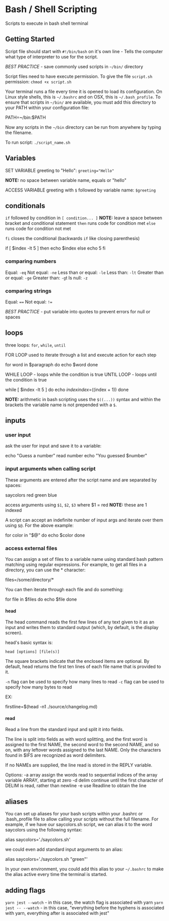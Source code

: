 # Bash / Shell Scripting
Scripts to execute in bash shell terminal

## Getting Started
Script file should start with `#!/bin/bash` on it's own line - Tells the computer what type of interpreter to use for the script.

_BEST PRACTICE_ - save commonly used scripts in `~/bin/` directory

Script files need to have execute permission.  To give the file `script.sh` permission: `chmod +x script.sh`

Your terminal runs a file every time it is opened to load its configuration. On Linux style shells, this is `~/.bashrc` and on OSX, this is `~/.bash_profile`. To ensure that scripts in `~/bin/` are available, you must add this directory to your PATH within your configuration file:

  PATH=~/bin:$PATH

Now any scripts in the `~/bin` directory can be run from anywhere by typing the filename.

To run script: `./script_name.sh`

## Variables
SET VARIABLE greeting to "Hello":
`greeting="Hello"`

**NOTE:** no space between variable name, equals or "hello"

ACCESS VARIABLE greeting with `$` followed by variable name:
`$greeting`

## conditionals
`if` followed by condition in `[ condition... ]` 
**NOTE:** leave a space between bracket and conditional statement
`then` runs code for condition met
`else` runs code for condition not met

`fi` closes the conditional (backwards `if` like closing parenthesis)

  if [ $index -lt 5 ]
  then
    echo $index
  else
    echo 5
  fi

### comparing numbers
Equal: `-eq`
Not equal: `-ne`
Less than or equal: `-le`
Less than: `-lt`
Greater than or equal: `-ge`
Greater than: `-g`t
Is null: `-z`

### comparing strings
Equal: `==`
Not equal: `!=`

_BEST PRACTICE_ - put variable into quotes to prevent errors for null or spaces

## loops
three loops: `for`, `while`, `until`

FOR LOOP
used to iterate through a list and execute action for each step

  for word in $paragraph
  do
    echo $word
  done

WHILE LOOP - loops while the condition is true
UNTIL LOOP - loops until the condition is true

  while [ $index -lt 5 ]
  do
    echo $index
    index=$((index + 1))
  done

**NOTE:** arithmetic in bash scripting uses the `$((...))` syntax and within the brackets the variable name is not prepended with a `$`.

## inputs

### user input
ask the user for input and save it to a variable:
  
  echo "Guess a number"
  read number
  echo "You guessed $number"

### input arguments when calling script
These arguments are entered after the script name and are separated by spaces:

  saycolors red green blue

access arguments using `$1`, `$2`, `$3` where $1 = red
**NOTE:** these are 1 indexed

A script can accept an indefinite number of input args and iterate over them using `$@`.  For the above example:

  for color in "$@"
  do
    echo $color
  done

### access external files
You can assign a set of files to a variable name using standard bash pattern matching using regular expressions. For example, to get all files in a directory, you can use the * character:

  files=/some/directory/*

You can then iterate through each file and do something:

  for file in $files
  do
    echo $file
  done

#### head
The head command reads the first few lines of any text given to it as an input and writes them to standard output (which, by default, is the display screen).

head's basic syntax is:

    head [options] [file(s)]

The square brackets indicate that the enclosed items are optional. By default, head returns the first ten lines of each file name that is provided to it.

`-n` flag can be used to specify how many lines to read
`-c` flag can be used to specify how many bytes to read

EX: 

  firstline=$(head -n1 ./source/changelog.md)

#### read
Read a line from the standard input and split it into fields.

The line is split into fields as with word splitting, and the first word is assigned to the first NAME, the second word to the second NAME, and so on, with any leftover words assigned to the last NAME.  Only the characters found in $IFS are recognized as word delimiters.

If no NAMEs are supplied, the line read is stored in the REPLY variable.

Options:
-a array	assign the words read to sequential indices of the array variable ARRAY, starting at zero
-d delim	continue until the first character of DELIM is read, rather than newline
-e	use Readline to obtain the line


## aliases
You can set up aliases for your bash scripts within your .bashrc or .bash_profile file to allow calling your scripts without the full filename. For example, if we have our saycolors.sh script, we can alias it to the word saycolors using the following syntax:

  alias saycolors='./saycolors.sh'

we could even add standard input arguments to an alias:

  alias saycolors='./saycolors.sh "green"'

In your own environment, you could add this alias to your `~/.bashrc` to make the alias active every time the terminal is started.

## adding flags
`yarn jest --watch` - in this case, the watch flag is associated with yarn
`yarn jest -- --watch` - in this case, "everything before the hyphens is associated with yarn, everything after is associated with jest"
